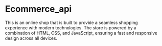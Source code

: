 # Ecommerce_api
This is an online shop that is built to provide a seamless shopping experience with modern technologies. The store is powered by a combination of HTML, CSS, and JavaScript, ensuring a fast and responsive design across all devices. 
